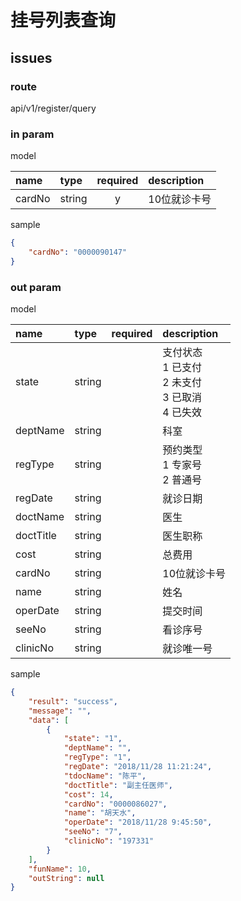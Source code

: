 # 挂号列表查询

## issues

<span style="color:red">
</span>

### route

api/v1/register/query

### in param

model

|name|type|required|description|
|:-|:-|:-:|:-|
|cardNo|string|y|10位就诊卡号|

sample

```json
{
    "cardNo": "0000090147"
}
```

### out param

model

|name|type|required|description|
|:-|:-|:-:|:-|
|state|string||支付状态<br>1 已支付<br>2 未支付<br>3 已取消<br>4 已失效|
|deptName|string||科室|
|regType|string||预约类型<br>1 专家号<br>2 普通号|
|regDate|string||就诊日期|
|doctName|string||医生|
|doctTitle|string||医生职称|
|cost|string||总费用|
|cardNo|string||10位就诊卡号|
|name|string||姓名|
|operDate|string||提交时间|
|seeNo|string||看诊序号|
|clinicNo|string||就诊唯一号|

sample

```json
{
    "result": "success",
    "message": "",
    "data": [
        {
            "state": "1",
            "deptName": "",
            "regType": "1",
            "regDate": "2018/11/28 11:21:24",
            "tdocName": "陈平",
            "doctTitle": "副主任医师",
            "cost": 14,
            "cardNo": "0000086027",
            "name": "胡天水",
            "operDate": "2018/11/28 9:45:50",
            "seeNo": "7",
            "clinicNo": "197331"
        }
    ],
    "funName": 10,
    "outString": null
}
```